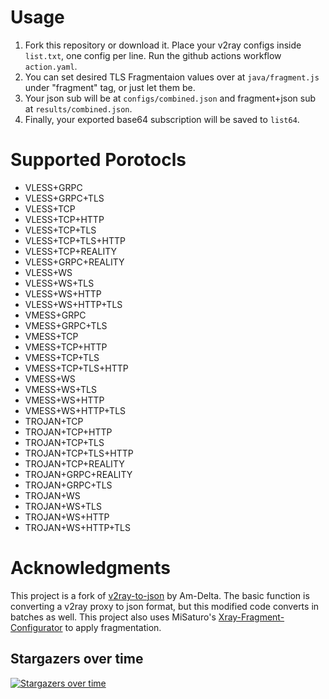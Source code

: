 # Usage
1. Fork this repository or download it. Place your v2ray configs inside `list.txt`, one config per line. Run the github actions workflow `action.yaml`.
2. You can set desired TLS Fragmentaion values over at `java/fragment.js` under "fragment" tag, or just let them be.
3. Your json sub will be at `configs/combined.json` and fragment+json sub at `results/combined.json`.
4. Finally, your exported base64 subscription will be saved to `list64`.

# Supported Porotocls

- VLESS+GRPC
- VLESS+GRPC+TLS
- VLESS+TCP
- VLESS+TCP+HTTP
- VLESS+TCP+TLS
- VLESS+TCP+TLS+HTTP
- VLESS+TCP+REALITY
- VLESS+GRPC+REALITY
- VLESS+WS
- VLESS+WS+TLS
- VLESS+WS+HTTP
- VLESS+WS+HTTP+TLS
- VMESS+GRPC
- VMESS+GRPC+TLS
- VMESS+TCP
- VMESS+TCP+HTTP
- VMESS+TCP+TLS
- VMESS+TCP+TLS+HTTP
- VMESS+WS
- VMESS+WS+TLS
- VMESS+WS+HTTP
- VMESS+WS+HTTP+TLS
- TROJAN+TCP
- TROJAN+TCP+HTTP
- TROJAN+TCP+TLS
- TROJAN+TCP+TLS+HTTP
- TROJAN+TCP+REALITY
- TROJAN+GRPC+REALITY
- TROJAN+GRPC+TLS
- TROJAN+WS
- TROJAN+WS+TLS
- TROJAN+WS+HTTP
- TROJAN+WS+HTTP+TLS

# Acknowledgments

This project is a fork of [v2ray-to-json](https://www.github.com/Am-Delta/v2ray-to-json) by Am-Delta.
The basic function is converting a v2ray proxy to json format, but this modified code converts in batches as well.
This project also uses MiSaturo's [Xray-Fragment-Configurator](https://github.com/MiSaturo/Xray-Fragment-Configurator) to apply fragmentation.


## Stargazers over time
[![Stargazers over time](https://starchart.cc/Surfboardv2ray/config2Fragment.svg?variant=adaptive)](https://starchart.cc/Surfboardv2ray/config2Fragment)
